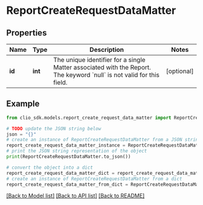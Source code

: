 # ReportCreateRequestDataMatter


## Properties

Name | Type | Description | Notes
------------ | ------------- | ------------- | -------------
**id** | **int** | The unique identifier for a single Matter associated with the Report. The keyword &#x60;null&#x60; is not valid for this field. | [optional] 

## Example

```python
from clio_sdk.models.report_create_request_data_matter import ReportCreateRequestDataMatter

# TODO update the JSON string below
json = "{}"
# create an instance of ReportCreateRequestDataMatter from a JSON string
report_create_request_data_matter_instance = ReportCreateRequestDataMatter.from_json(json)
# print the JSON string representation of the object
print(ReportCreateRequestDataMatter.to_json())

# convert the object into a dict
report_create_request_data_matter_dict = report_create_request_data_matter_instance.to_dict()
# create an instance of ReportCreateRequestDataMatter from a dict
report_create_request_data_matter_from_dict = ReportCreateRequestDataMatter.from_dict(report_create_request_data_matter_dict)
```
[[Back to Model list]](../README.md#documentation-for-models) [[Back to API list]](../README.md#documentation-for-api-endpoints) [[Back to README]](../README.md)


